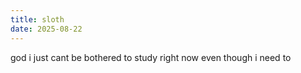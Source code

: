 ```yaml
---
title: sloth
date: 2025-08-22
---
```


god i just cant be bothered to study right now even though i need to